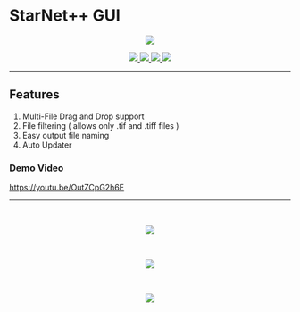 # StarNet++ GUI

<p align="center">
  <img src="https://user-images.githubusercontent.com/58784686/152813914-7747b6c1-faee-462e-b544-0fca4cf1a096.png" />
</p>
<p align="center">
  <a href="https://github.com/Ripwords/starnetGUI/releases/download/starnetGUI-v1.1.1/starnetGUI_1.1.1_x64_en-US.msi" target="_blank">
    <img src="https://img.shields.io/badge/Windows-0078D6?style=for-the-badge&logo=windows&logoColor=white" />
  </a>
  <a href="https://github.com/Ripwords/starnetGUI/releases/download/starnetGUI-v1.1.1/starnet-gui_1.1.1_amd64.AppImage" target="_blank">
    <img src="https://img.shields.io/badge/Linux-FCC624?style=for-the-badge&logo=linux&logoColor=black" />
  </a>
  <a href="https://github.com/Ripwords/starnetGUI/releases/download/starnetGUI-v1.1.1/starnet-gui_1.1.1_amd64.deb" target="_blank">
    <img src="https://img.shields.io/badge/Debian-D70A53?style=for-the-badge&logo=debian&logoColor=white" />
  </a>
  <a href="https://github.com/Ripwords/starnetGUI/releases/download/starnetGUI-v1.1.1/starnetGUI_1.1.1_x64.dmg" target="_blank">
    <img src="https://img.shields.io/badge/mac%20os-000000?style=for-the-badge&logo=macos&logoColor=F0F0F0" />
  </a>
</p>

---


## Features
1. Multi-File Drag and Drop support
2. File filtering ( allows only .tif and .tiff files )
3. Easy output file naming
4. Auto Updater


### Demo Video
https://youtu.be/OutZCpG2h6E


---


<br>

<p align="center">
  <img src="https://user-images.githubusercontent.com/58784686/152814058-b4517d2b-d57b-47fe-ad03-ba57a2c0d5a9.png" />
</p>
<br>
<p align="center">
  <img src="https://user-images.githubusercontent.com/58784686/157604325-fa70ab35-64a0-4e3e-a952-1ea680706955.png" />
</p>
<br>
<p align="center">
  <img src="https://user-images.githubusercontent.com/58784686/152814149-b1996808-9919-42df-b71b-c6e5d584b3f5.png" />
</p>

